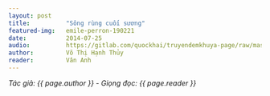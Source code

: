 ```yaml
---
layout: post
title:          "Sông rùng cuối sương"
featured-img:   emile-perron-190221
date:           2014-07-25
audio:          https://gitlab.com/quockhai/truyendemkhuya-page/raw/master/audio/2014_07_25.mp3 #2014_08_06.mp3
author:         Võ Thị Hạnh Thủy
reader:         Vân Anh
---
```


*Tác giả: {{ page.author }} - Giọng đọc: {{ page.reader }}*